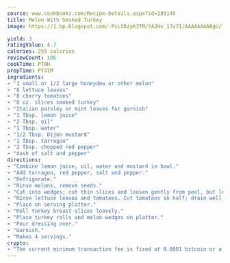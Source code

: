 ```yaml
---
source: www.cookbooks.com/Recipe-Details.aspx?id=199149
title: Melon With Smoked Turkey
image: https://1.bp.blogspot.com/-PcL5DzyK3TM/YA2Hv_17v7I/AAAAAAAABgU/fyHeesSth_IZW9mL5lk6GxJO8cW8ksrGACLcBGAsYHQ/s320/12.png

yield: 3
ratingValue: 4.7
calories: 255 calories
reviewCount: 106
cookTime: PT0H
prepTime: PT31M
ingredients:
- "1 small or 1/2 large honeydew or other melon"
- "8 lettuce leaves"
- "8 cherry tomatoes"
- "8 oz. slices smoked turkey"
- "Italian parsley or mint leaves for garnish"
- "3 Tbsp. lemon juice"
- "2 Tbsp. oil"
- "1 Tbsp. water"
- "1/2 Tbsp. Dijon mustard"
- "1 Tbsp. tarragon"
- "2 Tbsp. chopped red pepper"
- "dash of salt and pepper"
directions:
- "Combine lemon juice, oil, water and mustard in bowl."
- "Add tarragon, red pepper, salt and pepper."
- "Refrigerate."
- "Rinse melons, remove seeds."
- "Cut into wedges; cut thin slices and loosen gently from peel, but leave peel on."
- "Rinse lettuce leaves and tomatoes. Cut tomatoes in half; drain well."
- "Place on serving platter."
- "Roll turkey breast slices loosely."
- "Place turkey rolls and melon wedges on platter."
- "Pour dressing over."
- "Garnish."
- "Makes 4 servings."
crypto:
- "The current minimum transaction fee is fixed at 0.0001 bitcoin or a tenth of a millibitcoin per kilobyte, recently decreased from one millibitcoin."
---
```

